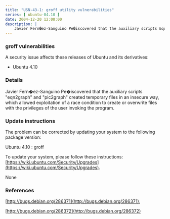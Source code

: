```yaml
---
title: "USN-43-1: groff utility vulnerabilities"
series: [ ubuntu-04.10 ]
date: 2004-12-20 12:00:00
description: |
    Javier Fern�ez-Sanguino Pe�iscovered that the auxiliary scripts &quot;eqn2graph&quot; and &quot;pic2graph&quot; created temporary files in an insecure way, which allowed exploitation of a race condition to create or overwrite files with the privileges of the user invoking the program.
--- 
```

 
### groff vulnerabilities

A security issue affects these releases of Ubuntu and its derivatives:

* Ubuntu 4.10

### Details

Javier Fern�ez-Sanguino Pe�iscovered that the auxiliary scripts &quot;eqn2graph&quot; and &quot;pic2graph&quot; created temporary files in an insecure way, which allowed exploitation of a race condition to create or overwrite files with the privileges of the user invoking the program.

### Update instructions

The problem can be corrected by updating your system to the following package version:

Ubuntu 4.10
 : groff 

To update your system, please follow these instructions: [https://wiki.ubuntu.com/Security/Upgrades](https://wiki.ubuntu.com/Security/Upgrades).

None

### References

 [http://bugs.debian.org/286371](http://bugs.debian.org/286371), 

 [http://bugs.debian.org/286372](http://bugs.debian.org/286372)
 
